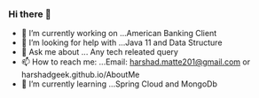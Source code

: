 ### Hi there 👋

<!--
**harshadgeek/harshadgeek** is a ✨ _special_ ✨ repository because its `README.md` (this file) appears on your GitHub profile.

Here are some ideas to get you started:
- 😄 Pronouns: ...
- ⚡ Fun fact: ...
- 👯 I’m looking to collaborate on ...
-->
- 🔭 I’m currently working on ...American Banking Client
- 🤔 I’m looking for help with ...Java 11 and Data Structure
- 💬 Ask me about ... Any tech releated query
- 📫 How to reach me: ...Email: harshad.matte201@gmail.com or harshadgeek.github.io/AboutMe
- 🌱 I’m currently learning ...Spring Cloud and MongoDb

